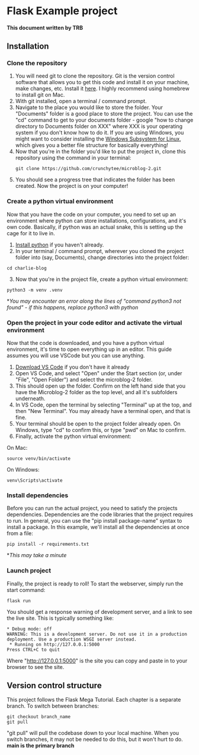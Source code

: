 # Flask Example project

#### This document written by TRB

## Installation

### Clone the repository

1. You will need git to clone the repository. Git is the version control software that allows you to get this code and install it on your machine, make changes, etc. Install it [here](https://git-scm.com/downloads). I highly recommend using homebrew to install git on Mac.
2. With git installed, open a terminal / command prompt.
3. Navigate to the place you would like to store the folder. Your "Documents" folder is a good place to store the project. You can use the "cd" command to get to your documents folder - google "how to change directory to Documents folder on XXX" where XXX is your operating system if you don't know how to do it. If you are using Windows, you might want to consider installing the [Windows Subsystem for Linux](https://learn.microsoft.com/en-us/windows/wsl/install), which gives you a better file structure for basically everything!
4. Now that you're in the folder you'd like to put the project in, clone this repository using the command in your terminal:
   ```
   git clone https://github.com/crunchytee/microblog-2.git
   ```
5. You should see a progress tree that indicates the folder has been created. Now the project is on your computer!

### Create a python virtual environment

Now that you have the code on your computer, you need to set up an environment where python can store installations, configurations, and it's own code. Basically, if python was an actual snake, this is setting up the cage for it to live in.

1. [Install python](https://www.python.org/downloads/) if you haven't already.
2. In your terminal / command prompt, wherever you cloned the project folder into (say, Documents), change directories into the project folder:

```
cd charlie-blog
```

3. Now that you're in the project file, create a python virtual environment:

```
python3 -m venv .venv
```

\*_You may encounter an error along the lines of "command python3 not found" - if this happens, replace python3 with python_

### Open the project in your code editor and activate the virtual environment

Now that the code is downloaded, and you have a python virtual environment, it's time to open everything up in an editor. This guide assumes you will use VSCode but you can use anything.

1. [Download VS Code](https://code.visualstudio.com/) if you don't have it already
2. Open VS Code, and select "Open" under the Start section (or, under "File", "Open Folder") and select the microblog-2 folder.
3. This should open up the folder. Confirm on the left hand side that you have the Microblog-2 folder as the top level, and all it's subfolders underneath.
4. In VS Code, open the terminal by selecting "Terminal" up at the top, and then "New Terminal". You may already have a terminal open, and that is fine.
5. Your terminal should be open to the project folder already open. On Windows, type "cd" to confirm this, or type "pwd" on Mac to confirm.
6. Finally, activate the python virtual environment:

On Mac:

```
source venv/bin/activate
```

On Windows:

```
venv\Scripts\activate
```

### Install dependencies

Before you can run the actual project, you need to satisfy the projects dependencies. Dependencies are the code libraries that the project requires to run. In general, you can use the "pip install package-name" syntax to install a package. In this example, we'll install all the dependencies at once from a file:

```
pip install -r requirements.txt
```

\*_This may take a minute_

### Launch project

Finally, the project is ready to roll! To start the webserver, simply run the start command:

```
flask run
```

You should get a response warning of development server, and a link to see the live site. This is typically something like:

```
* Debug mode: off
WARNING: This is a development server. Do not use it in a production deployment. Use a production WSGI server instead.
 * Running on http://127.0.0.1:5000
Press CTRL+C to quit
```

Where "http://127.0.0.1:5000" is the site you can copy and paste in to your browser to see the site.

## Version control structure

This project follows the Flask Mega Tutorial. Each chapter is a separate branch. To switch between branches:

```
git checkout branch_name
git pull
```

"git pull" will pull the codebase down to your local machine. When you switch branches, it may not be needed to do this, but it won't hurt to do.
**main is the primary branch**
